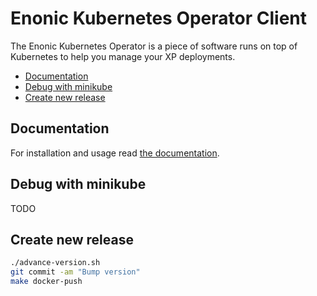 <h1>Enonic Kubernetes Operator Client</h1>

The Enonic Kubernetes Operator is a piece of software runs on top of Kubernetes to help you manage your XP deployments.

- [Documentation](#documentation)
- [Debug with minikube](#debug-with-minikube)
- [Create new release](#create-new-release)

## Documentation

For installation and usage read [the documentation](./docs/operator.adoc).

## Debug with minikube

TODO

## Create new release

```bash
./advance-version.sh
git commit -am "Bump version"
make docker-push
```